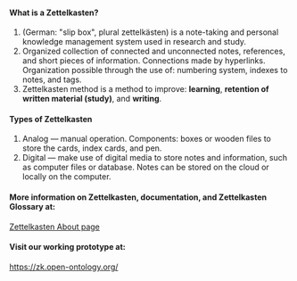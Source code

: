 <h4>What is a Zettelkasten?</h4>
<ol>
  <li>(German: "slip box", plural zettelkästen) is a note-taking and personal knowledge management system used in research and study.</li>
  <li>Organized collection of connected and unconnected notes, references, and short pieces of information. Connections made by hyperlinks. Organization possible through the use of: numbering system, indexes to notes, and tags.</li>
  <li>Zettelkasten method is a method to improve: <b>learning</b>, <b>retention of written material (study)</b>, and <b>writing</b>.</li>
</ol>
<h4>Types of Zettelkasten</h4>
<ol>
  <li>Analog — manual operation. Components: boxes or wooden files to store the cards, index cards, and pen.</li>
  <li>Digital — make use of digital media to store notes and information, such as computer files or database. Notes can be stored on the cloud or locally on the computer.</li>
</ol>
<h4>More information on Zettelkasten, documentation, and Zettelkasten Glossary at:</h4>
<a href="https://zk.open-ontology.org/2022/01/h0000-00-00-133059-0003.html" target="_blank">Zettelkasten About page</a>
<h4>Visit our working prototype at:</h4>
<a href="https://zk.open-ontology.org/" target="_blank">https://zk.open-ontology.org/</a>
